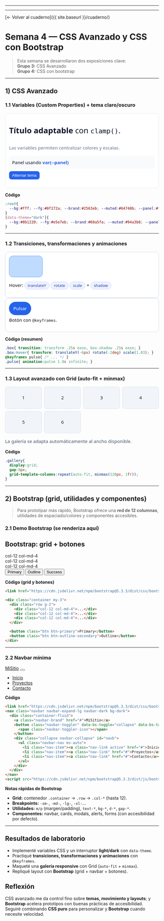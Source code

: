 
---

---

[← Volver al cuaderno]({{ site.baseurl }}/cuaderno/)

# Semana 4 — CSS Avanzado y CSS con Bootstrap

> Esta semana se desarrollaron dos exposiciones clave:  
> **Grupo 3:** CSS Avanzado  
> **Grupo 4:** CSS con bootstrap  

<style>
  .demo-s4 *{ box-sizing:border-box }
  .demo-s4{ font:15px/1.5 system-ui,-apple-system,Segoe UI,Roboto,sans-serif }
  .demo-s4 .card{ border:1px solid #d0d7de; border-radius:12px; padding:12px; background:#fff }
  .demo-s4 .grid{ display:grid; gap:10px; grid-template-columns:repeat(auto-fit,minmax(160px,1fr)) }
  .demo-s4 .chip{ display:inline-block; padding:2px 10px; border-radius:999px; background:#eef2ff; border:1px solid #c7d2fe; color:#1e40af; font-size:.85em }
  .demo-s4 .btn{ display:inline-block; padding:8px 14px; border-radius:10px; background:#2563eb; color:#fff; text-decoration:none; font-weight:600; border:1px solid #1e40af }
  .demo-s4 .btn:hover{ background:#1e40af }
  .demo-s4 .k{ color:#2563eb; font-weight:700 }

  /* Variables + dark/light via data-theme */
  .demo-s4 .vars{
    --bg: #ffffff; --fg:#0f172a; --brand:#2563eb; --muted:#64748b; --panel:#f8fafc;
    background:var(--bg); color:var(--fg); border:1px solid #e2e8f0; border-radius:12px; padding:12px;
  }
  .demo-s4 .vars .panel{ background:var(--panel); padding:10px; border-radius:10px }
  .demo-s4 .vars .toggle{ cursor:pointer; padding:6px 10px; border-radius:8px; background:var(--brand); color:#fff; border:none }
  .demo-s4 .vars[data-theme="dark"]{ --bg:#0b1220; --fg:#e5e7eb; --brand:#60a5fa; --muted:#94a3b8; --panel:#0f172a; border-color:#1f2937 }

  /* Transición + transform */
  .demo-s4 .card.fx .box{
    width:110px; height:70px; border-radius:12px; background:#bfdbfe; border:1px solid #60a5fa;
    transition: transform .25s ease, box-shadow .25s ease;
  }
  .demo-s4 .card.fx .box:hover{ transform: translateY(-6px) rotate(-2deg) scale(1.03); box-shadow:0 10px 18px rgba(0,0,0,.15) }

  /* Animación keyframes */
  @keyframes pulse{
    0%{ transform:scale(1); box-shadow:0 0 0 0 rgba(37,99,235,.45) }
    70%{ transform:scale(1.03); box-shadow:0 0 0 12px rgba(37,99,235,0) }
    100%{ transform:scale(1) }
  }
  .demo-s4 .pulse{ display:inline-block; padding:10px 14px; border-radius:999px; background:#2563eb; color:#fff; animation:pulse 1.8s infinite }

  /* Grid avanzado + minmax + auto-fit */
  .demo-s4 .gallery{ display:grid; gap:8px; grid-template-columns:repeat(auto-fit,minmax(120px,1fr)) }
  .demo-s4 .gallery div{ background:#f1f5f9; border:1px dashed #cbd5e1; height:72px; display:flex; align-items:center; justify-content:center; border-radius:8px }

  /* clamp para tipografía responsiva */
  .demo-s4 .clamp{ font-size:clamp(1.1rem, 2.8vw, 1.6rem); color:#0f172a }
</style>

---

## 1) CSS Avanzado

### 1.1 Variables (Custom Properties) + tema claro/oscuro
<div class="demo-s4">
  <div class="vars" id="vars-demo" data-theme="light">
    <p class="clamp"><strong>Título adaptable</strong> con <code>clamp()</code>.</p>
    <p style="color:var(--muted)">Las variables permiten centralizar colores y escalas.</p>
    <div class="panel">Panel usando <span class="k">var(--panel)</span></div>
    <p style="margin-top:8px"><button class="toggle" onclick="
      const v=document.getElementById('vars-demo');
      v.dataset.theme = v.dataset.theme==='dark' ? 'light' : 'dark';
    ">Alternar tema</button></p>
  </div>
</div>

**Código**
```css
:root{
  --bg:#fff; --fg:#0f172a; --brand:#2563eb; --muted:#64748b; --panel:#f8fafc;
}
[data-theme="dark"]{
  --bg:#0b1220; --fg:#e5e7eb; --brand:#60a5fa; --muted:#94a3b8; --panel:#0f172a;
}
````

---

### 1.2 Transiciones, transformaciones y animaciones

<div class="demo-s4 grid">
  <div class="card fx">
    <div class="box"></div>
    <p>Hover: <span class="chip">translateY</span> <span class="chip">rotate</span> <span class="chip">scale</span> + <span class="chip">shadow</span></p>
  </div>
  <div class="card">
    <span class="pulse">Pulsar</span>
    <p class="demo-s4" style="margin-top:6px">Botón con <code>@keyframes</code>.</p>
  </div>
</div>

**Código (resumen)**

```css
.box{ transition: transform .25s ease, box-shadow .25s ease; }
.box:hover{ transform: translateY(-6px) rotate(-2deg) scale(1.03); }
@keyframes pulse{ /* ... */ }
.pulse{ animation:pulse 1.8s infinite; }
```

---

### 1.3 Layout avanzado con Grid (auto-fit + minmax)

<div class="demo-s4">
  <div class="gallery">
    <div>1</div><div>2</div><div>3</div>
    <div>4</div><div>5</div><div>6</div>
  </div>
  <p style="color:#475569">La galería se adapta automáticamente al ancho disponible.</p>
</div>

**Código**

```css
.gallery{
  display:grid;
  gap:8px;
  grid-template-columns:repeat(auto-fit, minmax(120px, 1fr));
}
```

---

## 2) Bootstrap (grid, utilidades y componentes)

> Para prototipar más rápido, Bootstrap ofrece una **red de 12 columnas**, utilidades de espaciado/colores y componentes accesibles.

### 2.1 Demo Bootstrap (se renderiza aquí)

<!-- Cargamos Bootstrap CDN SOLO para esta demo -->

<link href="https://cdn.jsdelivr.net/npm/bootstrap@5.3.3/dist/css/bootstrap.min.css" rel="stylesheet">
<div class="container my-3 p-3 border rounded">
  <h2 class="h4 mb-3">Bootstrap: grid + botones</h2>

  <div class="row g-2">
    <div class="col-12 col-md-4"><div class="p-3 border rounded-3 text-center bg-light">col-12 col-md-4</div></div>
    <div class="col-12 col-md-4"><div class="p-3 border rounded-3 text-center bg-light">col-12 col-md-4</div></div>
    <div class="col-12 col-md-4"><div class="p-3 border rounded-3 text-center bg-light">col-12 col-md-4</div></div>
  </div>

  <div class="mt-3 d-flex gap-2">
    <button class="btn btn-primary">Primary</button>
    <button class="btn btn-outline-secondary">Outline</button>
    <button class="btn btn-success">Success</button>
  </div>
</div>

**Código (grid y botones)**

```html
<link href="https://cdn.jsdelivr.net/npm/bootstrap@5.3.3/dist/css/bootstrap.min.css" rel="stylesheet">

<div class="container my-3">
  <div class="row g-2">
    <div class="col-12 col-md-4">...</div>
    <div class="col-12 col-md-4">...</div>
    <div class="col-12 col-md-4">...</div>
  </div>

  <button class="btn btn-primary">Primary</button>
  <button class="btn btn-outline-secondary">Outline</button>
</div>
```

---

### 2.2 Navbar mínima

<div class="container p-0">
  <nav class="navbar navbar-expand-lg navbar-dark bg-dark rounded">
    <div class="container-fluid">
      <a class="navbar-brand" href="#">MiSitio</a>
      <button class="navbar-toggler" type="button" data-bs-toggle="collapse" data-bs-target="#navb" aria-controls="navb" aria-expanded="false" aria-label="Toggle navigation">
        <span class="navbar-toggler-icon"></span>
      </button>
      <div class="collapse navbar-collapse" id="navb">
        <ul class="navbar-nav ms-auto">
          <li class="nav-item"><a class="nav-link active" href="#">Inicio</a></li>
          <li class="nav-item"><a class="nav-link" href="#">Proyectos</a></li>
          <li class="nav-item"><a class="nav-link" href="#">Contacto</a></li>
        </ul>
      </div>
    </div>
  </nav>
</div>
<script defer src="https://cdn.jsdelivr.net/npm/bootstrap@5.3.3/dist/js/bootstrap.bundle.min.js"></script>

**Código**

```html
<link href="https://cdn.jsdelivr.net/npm/bootstrap@5.3.3/dist/css/bootstrap.min.css" rel="stylesheet">
<nav class="navbar navbar-expand-lg navbar-dark bg-dark">
  <div class="container-fluid">
    <a class="navbar-brand" href="#">MiSitio</a>
    <button class="navbar-toggler" data-bs-toggle="collapse" data-bs-target="#navb">
      <span class="navbar-toggler-icon"></span>
    </button>
    <div class="collapse navbar-collapse" id="navb">
      <ul class="navbar-nav ms-auto">
        <li class="nav-item"><a class="nav-link active" href="#">Inicio</a></li>
        <li class="nav-item"><a class="nav-link" href="#">Proyectos</a></li>
        <li class="nav-item"><a class="nav-link" href="#">Contacto</a></li>
      </ul>
    </div>
  </div>
</nav>
<script src="https://cdn.jsdelivr.net/npm/bootstrap@5.3.3/dist/js/bootstrap.bundle.min.js"></script>
```

**Notas rápidas de Bootstrap**

* **Grid:** contenedor `.container` → `.row` → `.col-*` (hasta 12).
* **Breakpoints:** `-sm-`, `-md-`, `-lg-`, `-xl-`…
* **Utilidades:** `m/p` (margen/padding), `text-*`, `bg-*`, `d-*`, `gap-*`.
* **Componentes:** navbar, cards, modals, alerts, forms (con accesibilidad por defecto).

---

## Resultados de laboratorio

* Implementé variables CSS y un interruptor **light/dark** con `data-theme`.
* Practiqué **transiciones, transformaciones y animaciones** con `@keyframes`.
* Maqueté una **galería responsive** con Grid (`auto-fit` + `minmax`).
* Repliqué layout con **Bootstrap** (grid + navbar + botones).

## Reflexión

CSS avanzado me da control fino sobre **temas, movimiento y layouts**; y **Bootstrap** acelera prototipos con buenas prácticas de accesibilidad.
Seguiré combinando **CSS puro** para personalizar y **Bootstrap** cuando necesite velocidad.


